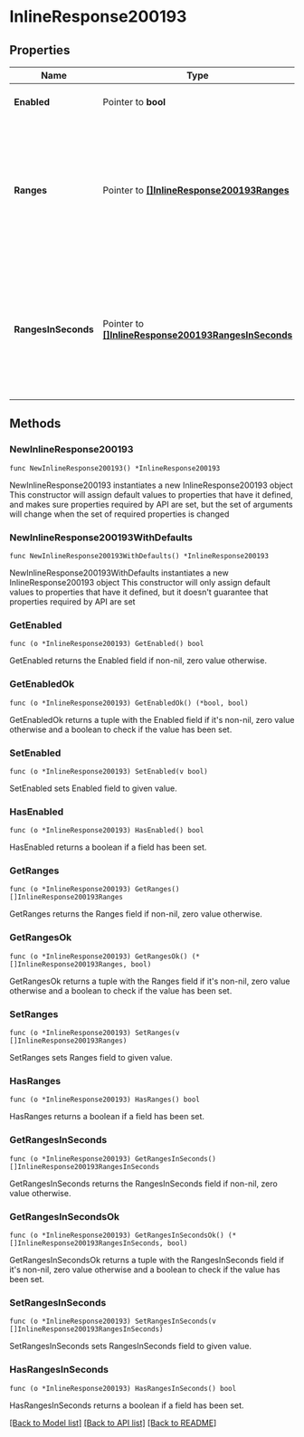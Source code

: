 # InlineResponse200193

## Properties

Name | Type | Description | Notes
------------ | ------------- | ------------- | -------------
**Enabled** | Pointer to **bool** | If true, the SSID outage schedule is enabled. | [optional] 
**Ranges** | Pointer to [**[]InlineResponse200193Ranges**](InlineResponse200193Ranges.md) | List of outage ranges. Has a start date and time, and end date and time. If this parameter is passed in along with rangesInSeconds parameter, this will take precedence. | [optional] 
**RangesInSeconds** | Pointer to [**[]InlineResponse200193RangesInSeconds**](InlineResponse200193RangesInSeconds.md) | List of outage ranges in seconds since Sunday at Midnight. Has a start and end. If this parameter is passed in along with the ranges parameter, ranges will take precedence. | [optional] 

## Methods

### NewInlineResponse200193

`func NewInlineResponse200193() *InlineResponse200193`

NewInlineResponse200193 instantiates a new InlineResponse200193 object
This constructor will assign default values to properties that have it defined,
and makes sure properties required by API are set, but the set of arguments
will change when the set of required properties is changed

### NewInlineResponse200193WithDefaults

`func NewInlineResponse200193WithDefaults() *InlineResponse200193`

NewInlineResponse200193WithDefaults instantiates a new InlineResponse200193 object
This constructor will only assign default values to properties that have it defined,
but it doesn't guarantee that properties required by API are set

### GetEnabled

`func (o *InlineResponse200193) GetEnabled() bool`

GetEnabled returns the Enabled field if non-nil, zero value otherwise.

### GetEnabledOk

`func (o *InlineResponse200193) GetEnabledOk() (*bool, bool)`

GetEnabledOk returns a tuple with the Enabled field if it's non-nil, zero value otherwise
and a boolean to check if the value has been set.

### SetEnabled

`func (o *InlineResponse200193) SetEnabled(v bool)`

SetEnabled sets Enabled field to given value.

### HasEnabled

`func (o *InlineResponse200193) HasEnabled() bool`

HasEnabled returns a boolean if a field has been set.

### GetRanges

`func (o *InlineResponse200193) GetRanges() []InlineResponse200193Ranges`

GetRanges returns the Ranges field if non-nil, zero value otherwise.

### GetRangesOk

`func (o *InlineResponse200193) GetRangesOk() (*[]InlineResponse200193Ranges, bool)`

GetRangesOk returns a tuple with the Ranges field if it's non-nil, zero value otherwise
and a boolean to check if the value has been set.

### SetRanges

`func (o *InlineResponse200193) SetRanges(v []InlineResponse200193Ranges)`

SetRanges sets Ranges field to given value.

### HasRanges

`func (o *InlineResponse200193) HasRanges() bool`

HasRanges returns a boolean if a field has been set.

### GetRangesInSeconds

`func (o *InlineResponse200193) GetRangesInSeconds() []InlineResponse200193RangesInSeconds`

GetRangesInSeconds returns the RangesInSeconds field if non-nil, zero value otherwise.

### GetRangesInSecondsOk

`func (o *InlineResponse200193) GetRangesInSecondsOk() (*[]InlineResponse200193RangesInSeconds, bool)`

GetRangesInSecondsOk returns a tuple with the RangesInSeconds field if it's non-nil, zero value otherwise
and a boolean to check if the value has been set.

### SetRangesInSeconds

`func (o *InlineResponse200193) SetRangesInSeconds(v []InlineResponse200193RangesInSeconds)`

SetRangesInSeconds sets RangesInSeconds field to given value.

### HasRangesInSeconds

`func (o *InlineResponse200193) HasRangesInSeconds() bool`

HasRangesInSeconds returns a boolean if a field has been set.


[[Back to Model list]](../README.md#documentation-for-models) [[Back to API list]](../README.md#documentation-for-api-endpoints) [[Back to README]](../README.md)


